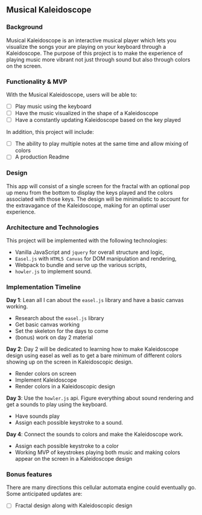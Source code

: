 ## Musical Kaleidoscope

### Background

Musical Kaleidoscope is an interactive musical player which lets you visualize the songs your are playing on your keyboard through a Kaleidoscope. The purpose of this project is to make the experience of playing music more vibrant not just through sound but also through colors on the screen.  

### Functionality & MVP  

With the Musical Kaleidoscope, users will be able to:

- [ ] Play music using the keyboard
- [ ] Have the music visualized in the shape of a Kaleidoscope
- [ ] Have a constantly updating Kaleidoscope based on the key played

In addition, this project will include:

- [ ] The ability to play multiple notes at the same time and allow mixing of colors
- [ ] A production Readme

### Design

This app will consist of a single screen for the fractal with an optional pop up menu from the bottom to display the keys played and the colors associated with those keys. The design will be minimalistic to account for the extravagance of the Kaleidoscope, making for an optimal user experience.

### Architecture and Technologies

This project will be implemented with the following technologies:

- Vanilla JavaScript and `jquery` for overall structure and logic,
- `Easel.js` with `HTML5 Canvas` for DOM manipulation and rendering,
- Webpack to bundle and serve up the various scripts,
- `howler.js` to implement sound.

### Implementation Timeline

**Day 1**: Lean all I can about the `easel.js` library and have a basic canvas working.

- Research about the `easel.js` library
- Get basic canvas working
- Set the skeleton for the days to come
- (bonus) work on day 2 material

**Day 2**: Day 2 will be dedicated to learning how to make Kaleidoscope design using easel as well as to get a bare minimum of different colors showing up on the screen in Kaleidoscopic design.

- Render colors on screen
- Implement Kaleidoscope
- Render colors in a Kaleidoscopic design

**Day 3**: Use the `howler.js` api. Figure everything about sound rendering and get a sounds to play using the keyboard.

- Have sounds play
- Assign each possible keystroke to a sound.

**Day 4**: Connect the sounds to colors and make the Kaleidoscope work.

- Assign each possible keystroke to a color
- Working MVP of keystrokes playing both music and making colors appear on the screen in a Kaleidoscope design

### Bonus features

There are many directions this cellular automata engine could eventually go. Some anticipated updates are:

- [ ] Fractal design along with Kaleidoscopic design
